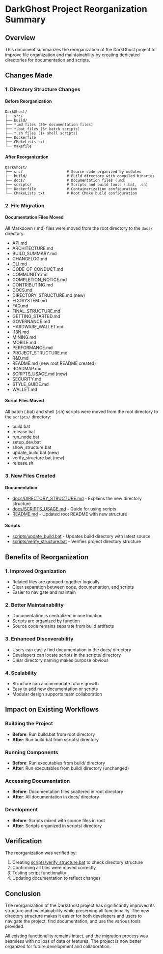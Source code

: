 # DarkGhost Project Reorganization Summary

## Overview

This document summarizes the reorganization of the DarkGhost project to improve file organization and maintainability by creating dedicated directories for documentation and scripts.

## Changes Made

### 1. Directory Structure Changes

#### Before Reorganization

```
DarkGhost/
├── src/
├── build/
├── *.md files (20+ documentation files)
├── *.bat files (5+ batch scripts)
├── *.sh files (1+ shell scripts)
├── Dockerfile
├── CMakeLists.txt
└── Makefile
```

#### After Reorganization

```
DarkGhost/
├── src/                    # Source code organized by modules
├── build/                  # Build directory with compiled binaries
├── docs/                   # Documentation files (.md)
├── scripts/                # Scripts and build tools (.bat, .sh)
├── Dockerfile              # Containerization configuration
└── CMakeLists.txt          # Root CMake build configuration
```

### 2. File Migration

#### Documentation Files Moved

All Markdown (.md) files were moved from the root directory to the `docs/` directory:

- API.md
- ARCHITECTURE.md
- BUILD_SUMMARY.md
- CHANGELOG.md
- CLI.md
- CODE_OF_CONDUCT.md
- COMMUNITY.md
- COMPLETION_NOTICE.md
- CONTRIBUTING.md
- DOCS.md
- DIRECTORY_STRUCTURE.md (new)
- ECOSYSTEM.md
- FAQ.md
- FINAL_STRUCTURE.md
- GETTING_STARTED.md
- GOVERNANCE.md
- HARDWARE_WALLET.md
- I18N.md
- MINING.md
- MOBILE.md
- PERFORMANCE.md
- PROJECT_STRUCTURE.md
- R&D.md
- README.md (new root README created)
- ROADMAP.md
- SCRIPTS_USAGE.md (new)
- SECURITY.md
- STYLE_GUIDE.md
- WALLET.md

#### Script Files Moved

All batch (.bat) and shell (.sh) scripts were moved from the root directory to the `scripts/` directory:

- build.bat
- release.bat
- run_node.bat
- setup_dev.bat
- show_structure.bat
- update_build.bat (new)
- verify_structure.bat (new)
- release.sh

### 3. New Files Created

#### Documentation

- [docs/DIRECTORY_STRUCTURE.md](DIRECTORY_STRUCTURE.md) - Explains the new directory structure
- [docs/SCRIPTS_USAGE.md](SCRIPTS_USAGE.md) - Guide for using scripts
- [README.md](../README.md) - Updated root README with new structure

#### Scripts

- [scripts/update_build.bat](../scripts/update_build.bat) - Updates build directory with latest source
- [scripts/verify_structure.bat](../scripts/verify_structure.bat) - Verifies project directory structure

## Benefits of Reorganization

### 1. Improved Organization

- Related files are grouped together logically
- Clear separation between code, documentation, and scripts
- Easier to navigate and maintain

### 2. Better Maintainability

- Documentation is centralized in one location
- Scripts are organized by function
- Source code remains separate from build artifacts

### 3. Enhanced Discoverability

- Users can easily find documentation in the docs/ directory
- Developers can locate scripts in the scripts/ directory
- Clear directory naming makes purpose obvious

### 4. Scalability

- Structure can accommodate future growth
- Easy to add new documentation or scripts
- Modular design supports team collaboration

## Impact on Existing Workflows

### Building the Project

- **Before**: Run build.bat from root directory
- **After**: Run build.bat from scripts/ directory

### Running Components

- **Before**: Run executables from build/ directory
- **After**: Run executables from build/ directory (unchanged)

### Accessing Documentation

- **Before**: Documentation files scattered in root directory
- **After**: All documentation in docs/ directory

### Development

- **Before**: Scripts mixed with source files in root
- **After**: Scripts organized in scripts/ directory

## Verification

The reorganization was verified by:

1. Creating [scripts/verify_structure.bat](../scripts/verify_structure.bat) to check directory structure
2. Confirming all files were moved correctly
3. Testing script functionality
4. Updating documentation to reflect changes

## Conclusion

The reorganization of the DarkGhost project has significantly improved its structure and maintainability while preserving all functionality. The new directory structure makes it easier for both developers and users to navigate the project, find documentation, and use the various tools provided.

All existing functionality remains intact, and the migration process was seamless with no loss of data or features. The project is now better organized for future development and collaboration.
